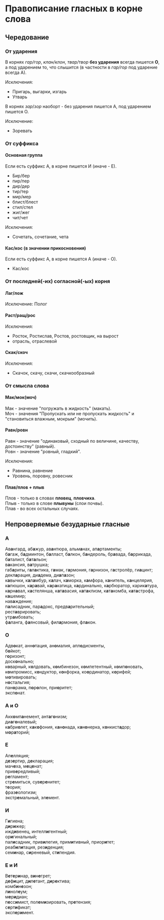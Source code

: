# Правописание гласных в корне слова

## Чередование

### От ударения

В корнях *гар/гор*, *клан/клон*, *твар/твор* **без ударения** всегда пишется **О**, а под ударением то, что слышится (в частности в *гар/гор* под ударение всегда А).

Исключения:
- Пригарь, выгарки, изгарь
- Утварь


В корнях *зар*/*зор* наоборт - без ударения пишется А, под ударением пишется О.

Исключение:
- Зоревать

### От суффикса

#### Основная группа

Если есть суффикс А, в корне пишется И (иначе - Е).
- Бир/бер
- пир/пер
- дир/дер
- тир/тер
- мир/мер
- блист/блест
- стил/стел
- жиг/жег
- чит/чет

Исключения:
- Сочетать, сочетание, чета

#### Кас/кос (в значении прикосновения)

Если есть суффикс А, в корне пишется А (иначе - О).
- Кас/кос

### От последней(-их) согласной(-ых) корня

#### Лаг/лож

Исключение:
Полог

#### Раст/ращ/рос

Исключения:
- Росток, Ростислав, Ростов, ростовщик, на вырост
- отрасль, отраслевой

#### Скак/скоч

Исключения:
- Скачок, скачу, скачи, скачкообразный

### От смысла слова

#### Мак/мок(моч)

Мак - значение "погружать в жидкость" (макать).  
Моч - значения "Пропускать или не пропускать жидкость" и "становиться влажным, мокрым" (мочить).

#### Равн/ровн

Равн - значение "одинаковый, сходный по величине, качеству, достоинству" (равный).  
Ровн - значение "ровный, гладкий".

Исключения:
- Равнина, равнение
- Уровень, поровну, ровесник

#### Плав/плов + плыв

Плов - только в словах **пловец**, **пловчиха**.  
Плыв - только в слове **плывуны** (слои почвы).  
Плав - во всех остальных случаях.

## Непроверяемые безударные гласные

### A

Ав**а**нгард, аб**а**жур, ав**а**нтюра, альм**а**нах, ап**а**ртаменты;  
б**а**гаж, б**а**дминтон, б**а**лласт, б**а**лкон, б**а**ндероль, бр**а**вада, б**а**ррикада, б**а**талист, б**а**т**а**льон;  
в**а**кансия, в**а**трушка;  
габ**а**риты, г**а**л**а**ктика, г**а**мак, г**а**рмония, г**а**рнизон, г**а**стролёр, ги**а**цинт;  
декл**а**рация, ди**а**дема, ди**а**п**а**зон;  
к**а**вычки, к**а**л**а**мбур, к**а**лач, к**а**морка, к**а**мфора, к**а**нитель, к**а**нцелярия, к**а**пюшон, к**а**р**а**вай, к**а**р**а**катица, к**а**рдинально, к**а**рбюратор, карик**а**тура, к**а**рн**а**вал, к**а**стелянша, к**а**т**а**васия, к**а**т**а**клизм, к**а**т**а**комба, к**а**т**а**строфа, к**а**шемир;  
нав**а**ждение;  
п**а**лисадник, пар**а**докс, предв**а**рительный;  
рест**а**врировать;   
утр**а**мбовать;   
ф**а**ланга, ф**а**янсовый, фил**а**рмония, фл**а**кон.

### О

Адв**о**кат, анн**о**тация, ан**о**малия, апл**о**дисменты,  
б**о**йкот;  
г**о**ризонт;  
доск**о**нально;  
к**о**варный, к**о**лдовать, к**о**мбинезон, к**о**мпетентный, к**о**мп**о**новать, к**о**мпромисс, к**о**ндуктор, к**о**нфорка, ко**о**рдинатор, к**о**рифей;  
м**о**тивировать;  
н**о**стальгия;  
пан**о**рама, п**о**р**о**лон, при**о**ритет;  
эксп**о**нат.

### А и О

Акк**о**мп**а**немент, ант**а**г**о**низм;   
ди**а**г**о**налевый;  
к**а**бри**о**лет, к**а**к**о**фония, к**а**н**о**нада, к**а**н**о**нерка, к**о**нкист**а**дор;  
м**о**р**а**торий;  

### Е

Ап**е**лляция;    
д**е**з**е**ртир, д**е**кларация;  
мач**е**ха, м**е**ц**е**нат;  
прив**е**редливый;  
р**е**гламент;  
стр**е**миться, сув**е**р**е**нитет;  
т**е**ория;  
фраз**е**ологизм;  
экстр**е**мальный, эл**е**мент.

### И

Г**и**гиена;  
д**и**р**и**жер;  
ижд**и**венец, интелл**и**гентный;  
ор**и**гинальный;  
пал**и**садник, прив**и**легия, прим**и**тивный, приор**и**тет;  
реаб**и**л**и**тация, рез**и**денция;  
сем**и**нар, с**и**реневый, ст**и**пендия.

### Е и И

В**е**т**е**р**и**нар, в**и**н**е**грет;  
д**е**ф**и**цит, д**и**л**е**тант, д**и**р**е**ктива;  
комб**и**н**е**зон;  
л**и**нол**е**ум;  
м**е**р**и**диан;   
п**е**сс**и**мист, пол**е**м**и**зировать, пр**е**тензия;  
с**е**рт**и**фикат;  
эксп**е**р**и**мент.
